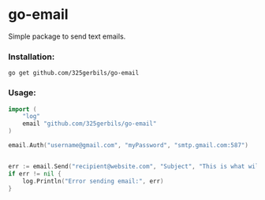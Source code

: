 # go-email

Simple package to send text emails.

### Installation:

`go get github.com/325gerbils/go-email`

### Usage:

```go
import (
    "log"
    email "github.com/325gerbils/go-email"
)

email.Auth("username@gmail.com", "myPassword", "smtp.gmail.com:587")


err := email.Send("recipient@website.com", "Subject", "This is what will appear in the email body")
if err != nil {
    log.Println("Error sending email:", err)
}
```
